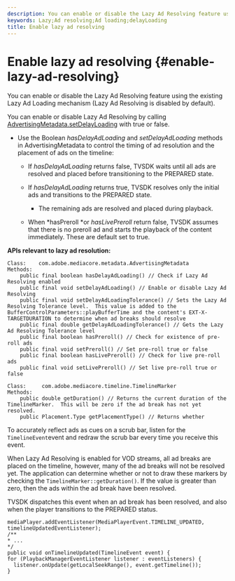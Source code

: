 ```yaml
---
description: You can enable or disable the Lazy Ad Resolving feature using the existing Lazy Ad Loading mechanism (Lazy Ad Resolving is disabled by default).
keywords: Lazy;Ad resolving;Ad loading;delayLoading
title: Enable lazy ad resolving
---
```


# Enable lazy ad resolving {#enable-lazy-ad-resolving}

You can enable or disable the Lazy Ad Resolving feature using the existing Lazy Ad Loading mechanism (Lazy Ad Resolving is disabled by default).

You can enable or disable Lazy Ad Resolving by calling [AdvertisingMetadata.setDelayLoading](https://help.adobe.com/en_US/primetime/api/psdk/javadoc_2.4/com/adobe/mediacore/metadata/AdvertisingMetadata.html#setDelayAdLoading-boolean-) with true or false.

* Use the Boolean *hasDelayAdLoading* and *setDelayAdLoading* methods in AdvertisingMetadata to control the timing of ad resolution and the placement of ads on the timeline:

    * If *hasDelayAdLoading* returns false, TVSDK waits until all ads are resolved and placed before transitioning to the PREPARED state. 
    * If *hasDelayAdLoading* returns true, TVSDK resolves only the initial ads and transitions to the PREPARED state.

        * The remaining ads are resolved and placed during playback.

    * When *hasPreroll *or *hasLivePreroll* return false, TVSDK assumes that there is no preroll ad and starts the playback of the content immediately. These are default set to true.

**APIs relevant to lazy ad resolution:**

```
Class:    com.adobe.mediacore.metadata.AdvertisingMetadata 
Methods: 
    public final boolean hasDelayAdLoading() // Check if Lazy Ad Resolving enabled 
    public final void setDelayAdLoading() // Enable or disable Lazy Ad Resolving 
    public final void setDelayAdLoadingTolerance() // Sets the Lazy Ad Resolving Tolerance level.  This value is added to the BufferControlParameters::playBufferTime and the content's EXT-X-TARGETDURATION to determine when ad breaks should resolve 
    public final double getDelayAdLoadingTolerance() // Gets the Lazy Ad Resolving Tolerance level 
    public final boolean hasPreroll() // Check for existence of pre-roll ads 
    public final void setPreroll() // Set pre-roll true or false 
    public final boolean hasLivePreroll() // Check for live pre-roll ads 
    public final void setLivePreroll() // Set live pre-roll true or false

Class:     com.adobe.mediacore.timeline.TimelineMarker 
Methods: 
    public double getDuration() // Returns the current duration of the TimelineMarker.  This will be zero if the ad break has not yet resolved. 
    public Placement.Type getPlacementType() // Returns whether
```

To accurately reflect ads as cues on a scrub bar, listen for the `TimelineEvent`event and redraw the scrub bar every time you receive this event.

When Lazy Ad Resolving is enabled for VOD streams, all ad breaks are placed on the timeline, however, many of the ad breaks will not be resolved yet. The application can determine whether or not to draw these markers by checking the `TimelineMarker::getDuration()`. If the value is greater than zero, then the ads within the ad break have been resolved.

TVSDK dispatches this event when an ad break has been resolved, and also when the player transitions to the PREPARED status.

```
mediaPlayer.addEventListener(MediaPlayerEvent.TIMELINE_UPDATED, timelineUpdatedEventListener); 
/** 
* ... 
*/ 
public void onTimelineUpdated(TimelineEvent event) { 
for (PlaybackManagerEventListener listener : eventListeners) { 
  listener.onUpdate(getLocalSeekRange(), event.getTimeline()); 
}
```
